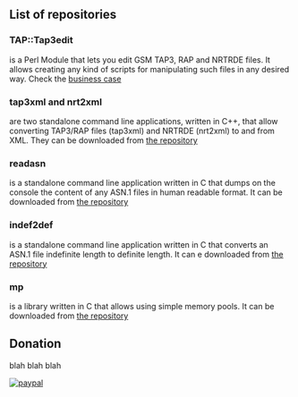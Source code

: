 ## List of repositories

### TAP::Tap3edit

is a Perl Module that lets you edit GSM TAP3, RAP and NRTRDE files. It allows creating any kind of scripts for manipulating such files in any desired way. Check the [business case](TAP3-Tap3edit.html)

### tap3xml and nrt2xml

are two standalone command line applications, written in C++, that allow converting TAP3/RAP files (tap3xml) and NRTRDE (nrt2xml) to and from XML. They can be downloaded from [the repository](https://github.com/tap3edit/tap3xml)

### readasn

is a standalone command line application written in C that dumps on the console the content of any ASN.1 files in human readable format. It can be downloaded from [the repository](https://github.com/tap3edit/readasn)

### indef2def

is a standalone command line application written in C that converts an ASN.1 file indefinite length to definite length. It can e downloaded from [the repository](https://github.com/tap3edit/indef2def)

### mp

is a library written in C that allows using simple memory pools. It can be downloaded from [the repository](https://github.com/tap3edit/mp)

## Donation

blah blah blah

[![paypal](https://www.paypal.com/en_US/i/btn/btn_donateCC_LG.gif)](https://www.paypal.com/cgi-bin/webscr?cmd=_s-xclick&hosted_button_id=Q85DQR4V8LNAN)
